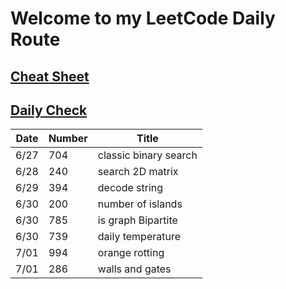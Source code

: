 # Welcome to my LeetCode Daily Route 

## [Cheat Sheet](https://github.com/simonzhang0428/leetcode/blob/main/CheatSheet.pdf)
## [Daily Check](https://github.com/simonzhang0428/leetcode/blob/main/DailyCheck.md)

| Date          | Number        |  Title |
| -----------   | -----------   | ----------- | 
| 6/27          | 704           | classic binary search | 
| 6/28          | 240           | search 2D matrix | 
| 6/29          | 394           | decode string | 
| 6/30          | 200           | number of islands | 
| 6/30          | 785           | is graph Bipartite | 
| 6/30          | 739           | daily temperature | 
| 7/01          | 994           | orange rotting | 
| 7/01          | 286           | walls and gates | 